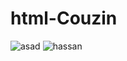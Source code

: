 # html-Couzin
![asad](https://github.com/Axd-123/html-couzin/assets/140209246/ae5ad7da-5800-4340-b482-11448810f88d)
![hassan](https://github.com/Axd-123/html-couzin/assets/140209246/b45c24c0-9941-4428-9751-52eae82be168)
